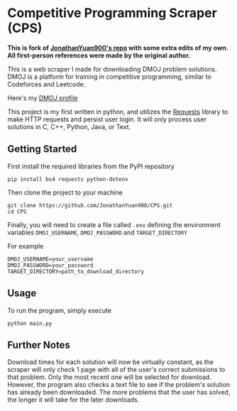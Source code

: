 # Competitive Programming Scraper (CPS)

**This is fork of [JonathanYuan900's repo](https://github.com/JonathanYuan900/CPS) with some extra edits of my own.<br>All first-person references were made by the original author.**

This is a web scraper I made for downloading DMOJ problem solutions. DMOJ is a platform for training in competitive programming, similar to Codeforces and Leetcode.

Here's my [DMOJ profile](https://dmoj.ca/user/JY900)

This project is my first written in python, and utilizes the [Requests](https://pypi.org/project/requests/) library to make HTTP requests and persist user login.
It will only process user solutions in C, C++, Python, Java, or Text.

## Getting Started

First install the required libraries from the PyPI repository

    pip install bs4 requests python-dotenv

Then clone the project to your machine

    git clone https://github.com/JonathanYuan900/CPS.git
    cd CPS

Finally, you will need to create a file called `.env` defining the environment variables `DMOJ_USERNAME`, `DMOJ_PASSWORD` and `TARGET_DIRECTORY`

For example

    DMOJ_USERNAME=your_username
    DMOJ_PASSWORD=your_password
    TARGET_DIRECTORY=path_to_download_directory

## Usage

To run the program, simply execute

    python main.py

## Further Notes

Download times for each solution will now be virtually constant, as the scraper will only check 1 page with all of the user's correct submissions to that problem. 
Only the most recent one will be selected for download. 
However, the program also checks a text file to see if the problem's solution has already been downloaded.
The more problems that the user has solved, the longer it will take for the later downloads. 
